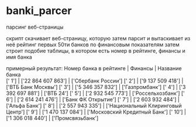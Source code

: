 # banki_parcer
парсинг веб-страницы

скрипт скачивает веб-страницу, которую затем парсит и вытаскивает из неё рейтинг первых 50ти банков по финансовым показателям
затем строит подобие таблицы, в котором есть номер в рейтинге, финансы и имя банка

примерный результат:
Номер банка в рейтинге |           Финансы          |      Название банка     
[' 1']                 |   ['22 864 607 863']      |  ['Сбербанк России']
[' 2']                 |   ['9 137 509 418']      |  ['ВТБ Банк Москвы']
[' 3']                 |   ['5 346 357 832']      |  ['Газпромбанк']
[' 4']                 |   ['3 392 697 881']      |  ['ВТБ 24']
[' 5']                 |   ['2 932 545 773']      |  ['Россельхозбанк']
[' 6']                 |   ['2 614 241 476']      |  ['Банк ФК Открытие']
[' 7']                 |   ['2 603 932 484']      |  ['Альфа Банк']
[' 8']                 |   ['2 557 943 335']      |  ['Национальный Клиринговый Центр']
[' 9']                 |   ['1 470 137 084']      |  ['Московский Кредитный Банк']
[' 10']                 |   ['1 306 018 440']      |  ['Промсвязьбанк']
